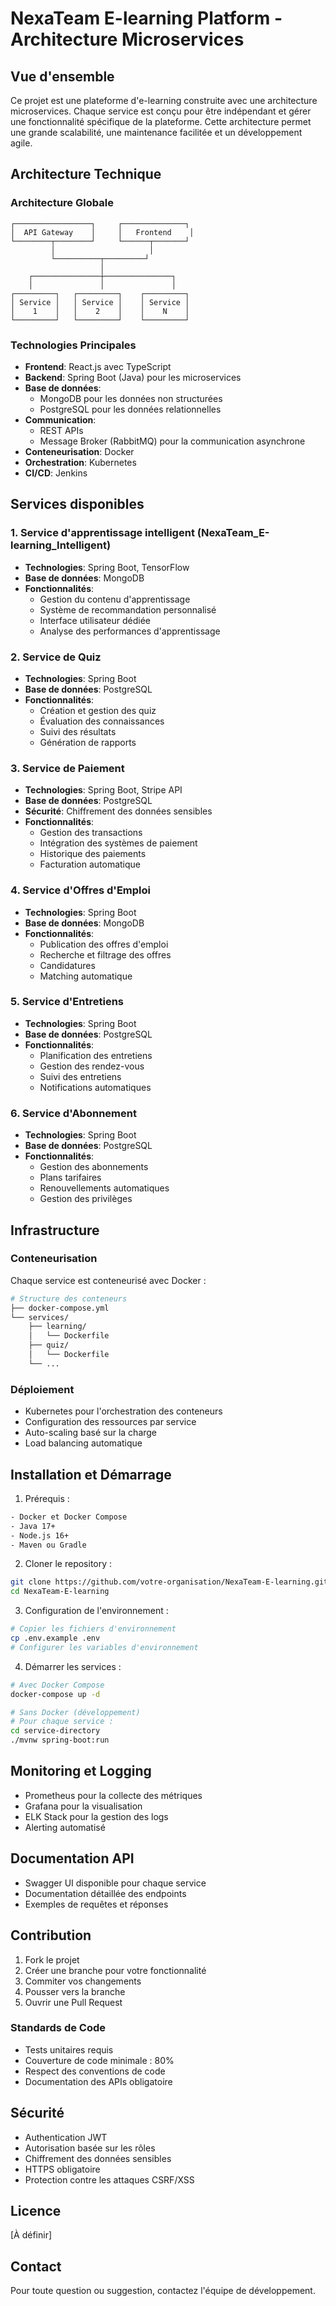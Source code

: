 # NexaTeam E-learning Platform - Architecture Microservices

## Vue d'ensemble
Ce projet est une plateforme d'e-learning construite avec une architecture microservices. Chaque service est conçu pour être indépendant et gérer une fonctionnalité spécifique de la plateforme. Cette architecture permet une grande scalabilité, une maintenance facilitée et un développement agile.

## Architecture Technique

### Architecture Globale
```
┌─────────────────┐     ┌──────────────┐
│  API Gateway    │     │   Frontend    │
└────────┬────────┘     └──────┬───────┘
         │                     │
         └──────────┬─────────┘
                    │
    ┌───────────────┼───────────────┐
    │               │               │
┌─────────┐   ┌─────────┐    ┌─────────┐
│ Service │   │ Service │    │ Service │
│    1    │   │    2    │    │    N    │
└─────────┘   └─────────┘    └─────────┘
```

### Technologies Principales
- **Frontend**: React.js avec TypeScript
- **Backend**: Spring Boot (Java) pour les microservices
- **Base de données**: 
  - MongoDB pour les données non structurées
  - PostgreSQL pour les données relationnelles
- **Communication**: 
  - REST APIs
  - Message Broker (RabbitMQ) pour la communication asynchrone
- **Conteneurisation**: Docker
- **Orchestration**: Kubernetes
- **CI/CD**: Jenkins

## Services disponibles

### 1. Service d'apprentissage intelligent (NexaTeam_E-learning_Intelligent)
- **Technologies**: Spring Boot, TensorFlow
- **Base de données**: MongoDB
- **Fonctionnalités**:
  - Gestion du contenu d'apprentissage
  - Système de recommandation personnalisé
  - Interface utilisateur dédiée
  - Analyse des performances d'apprentissage

### 2. Service de Quiz
- **Technologies**: Spring Boot
- **Base de données**: PostgreSQL
- **Fonctionnalités**:
  - Création et gestion des quiz
  - Évaluation des connaissances
  - Suivi des résultats
  - Génération de rapports

### 3. Service de Paiement
- **Technologies**: Spring Boot, Stripe API
- **Base de données**: PostgreSQL
- **Sécurité**: Chiffrement des données sensibles
- **Fonctionnalités**:
  - Gestion des transactions
  - Intégration des systèmes de paiement
  - Historique des paiements
  - Facturation automatique

### 4. Service d'Offres d'Emploi
- **Technologies**: Spring Boot
- **Base de données**: MongoDB
- **Fonctionnalités**:
  - Publication des offres d'emploi
  - Recherche et filtrage des offres
  - Candidatures
  - Matching automatique

### 5. Service d'Entretiens
- **Technologies**: Spring Boot
- **Base de données**: PostgreSQL
- **Fonctionnalités**:
  - Planification des entretiens
  - Gestion des rendez-vous
  - Suivi des entretiens
  - Notifications automatiques

### 6. Service d'Abonnement
- **Technologies**: Spring Boot
- **Base de données**: PostgreSQL
- **Fonctionnalités**:
  - Gestion des abonnements
  - Plans tarifaires
  - Renouvellements automatiques
  - Gestion des privilèges

## Infrastructure

### Conteneurisation
Chaque service est conteneurisé avec Docker :
```bash
# Structure des conteneurs
├── docker-compose.yml
└── services/
    ├── learning/
    │   └── Dockerfile
    ├── quiz/
    │   └── Dockerfile
    └── ...
```

### Déploiement
- Kubernetes pour l'orchestration des conteneurs
- Configuration des ressources par service
- Auto-scaling basé sur la charge
- Load balancing automatique

## Installation et Démarrage

1. Prérequis :
```bash
- Docker et Docker Compose
- Java 17+
- Node.js 16+
- Maven ou Gradle
```

2. Cloner le repository :
```bash
git clone https://github.com/votre-organisation/NexaTeam-E-learning.git
cd NexaTeam-E-learning
```

3. Configuration de l'environnement :
```bash
# Copier les fichiers d'environnement
cp .env.example .env
# Configurer les variables d'environnement
```

4. Démarrer les services :
```bash
# Avec Docker Compose
docker-compose up -d

# Sans Docker (développement)
# Pour chaque service :
cd service-directory
./mvnw spring-boot:run
```

## Monitoring et Logging
- Prometheus pour la collecte des métriques
- Grafana pour la visualisation
- ELK Stack pour la gestion des logs
- Alerting automatisé

## Documentation API
- Swagger UI disponible pour chaque service
- Documentation détaillée des endpoints
- Exemples de requêtes et réponses

## Contribution
1. Fork le projet
2. Créer une branche pour votre fonctionnalité
3. Commiter vos changements
4. Pousser vers la branche
5. Ouvrir une Pull Request

### Standards de Code
- Tests unitaires requis
- Couverture de code minimale : 80%
- Respect des conventions de code
- Documentation des APIs obligatoire

## Sécurité
- Authentication JWT
- Autorisation basée sur les rôles
- Chiffrement des données sensibles
- HTTPS obligatoire
- Protection contre les attaques CSRF/XSS

## Licence
[À définir]

## Contact
Pour toute question ou suggestion, contactez l'équipe de développement. 
